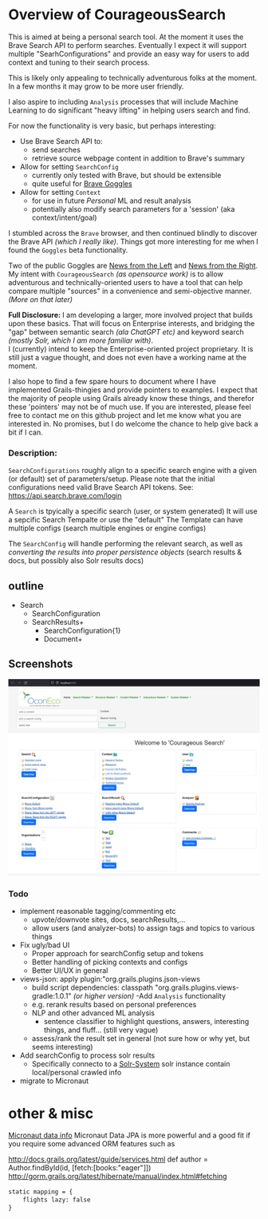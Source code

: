 # Overview of CourageousSearch
This is aimed at being a personal search tool. At the moment it uses the Brave Search API to perform searches. 
Eventually I expect it will support multiple "SearhConfigurations" and provide an easy way for users to add context and tuning to their search process.

This is likely only appealing to technically adventurous folks at the moment. In a few months it may grow to be more user friendly.

I also aspire to including `Analysis` processes that will include Machine Learning to do significant "heavy lifting" in helping users search and find.

For now the functionality is very basic, but perhaps interesting:
- Use Brave Search API to:
  - send searches
  - retrieve source webpage content in addition to Brave's summary
- Allow for setting `SearchConfig`
  - currently only tested with Brave, but should be extensible
  - quite useful for [Brave Goggles](https://github.com/brave/goggles-quickstart) 
- Allow for setting `Context`
  - for use in future _Personal_ ML and result analysis
  - potentially also modify search parameters for a 'session' (aka context/intent/goal)



I stumbled across the `Brave` browser, and then continued blindly to discover the Brave API _(which I really like)_. 
Things got more interesting for me when I found the `Goggles` beta functionality. 

Two of the public Goggles are [News from the Left](https://raw.githubusercontent.com/allsides-news/brave-goggles/main/left.goggles) and [News from the Right](https://raw.githubusercontent.com/allsides-news/brave-goggles/main/right.goggles). 
My intent with `CourageousSearch` _(as opensource work)_ is to allow adventurous and technically-oriented users to have a tool that can help compare multiple "sources"
in a convenience and semi-objective manner. _(More on that later)_  

**Full Disclosure:** 
I am developing a larger, more involved project that builds upon these basics. That will focus on Enterprise interests, 
and bridging the "gap" between semantic search _(ala ChatGPT etc)_ and keyword search _(mostly Solr, which I am more familiar with)_.  
I (currently) intend to keep the Enterprise-oriented project proprietary. It is still just a vague thought, and does not even have a working name at the moment.

I also hope to find a few spare hours to document where I have implemented Grails-thingies and provide pointers to examples. I expect that the majority of people using Grails already know these things, and therefor these 'pointers' may not be of much use. If you are interested, please feel free to contact me on this github project and let me know what you are interested in. No promises, but I do welcome the chance to help give back a bit if I can.


### Description:

`SearchConfigurations` roughly align to a specific search engine with a given (or default) set of parameters/setup. Please note that the initial configurations need valid Brave Search API tokens.
See: https://api.search.brave.com/login

A `Search` is tpyically a specific search (user, or system generated)
It will use a sepcific Search Tempalte or use the "default"
The Template can have multiple configs (search multiple engines or engine configs)

The `SearchConfig` will handle performing the relevant search,
as well as _converting the results into proper persistence objects_ (search results & docs, but possibly also Solr results docs)

## outline

- Search
  - SearchConfiguration 
  - SearchResults+
    - SearchConfiguration{1}
    - Document+


## Screenshots
![Sample Dashboard](./documentation/dashboard.png)

### Todo
- implement reasonable tagging/commenting etc
  - upvote/downvote sites, docs, searchResults,...
  - allow users (and analyzer-bots) to assign tags and topics to various things
- Fix ugly/bad UI
  - Proper approach for searchConfig setup and tokens
  - Better handling of picking contexts and configs
  - Better UI/UX in general
- views-json: apply plugin:"org.grails.plugins.json-views
  - build script dependencies:  classpath "org.grails.plugins.views-gradle:1.0.1"  _(or higher version)_
-Add `Analysis` functionality
  - e.g. rerank results based on personal preferences
  - NLP and other advanced ML analysis
    - sentence classifier to highlight questions, answers, interesting things, and fluff... (still very vague)
  - assess/rank the result set in general (not sure how or why yet, but seems interesting)
- Add searchConfig to process solr results
  - Specifically connecto to a [Solr-System](https://github.com/seanoc5/solr-system) solr instance contain local/personal crawled info
- migrate to Micronaut


# other & misc
[Micronaut data info](https://medium.com/agorapulse-stories/goodbye-grails-hello-micronaut-10-micronaut-data-759c6c36bc7)
Micronaut Data JPA is more powerful and a good fit if you require some advanced ORM features such as

http://docs.grails.org/latest/guide/services.html
def author = Author.findById(id, [fetch:[books:"eager"]])
http://gorm.grails.org/latest/hibernate/manual/index.html#fetching

    static mapping = {
        flights lazy: false
    }
